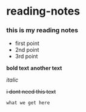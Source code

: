 # reading-notes
### this is my reading notes
- first point 
- 2nd point 
- 3rd point 

**bold text**
__another text__

_italic_

~~i dont need this text~~

`what we get here`
